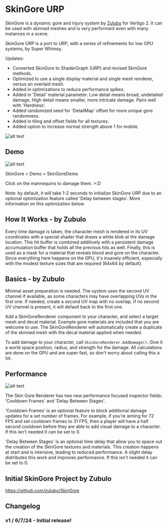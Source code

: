 # SkinGore URP

SkinGore is a dynamic gore and injury system by [Zulubo](www.zulubo.com) for Vertigo 2. It can be used with skinned meshes and is very performant even with many instances in a scene.

SkinGore URP is a port to URP, with a series of refinements for low GPU systems, by Super Whimsy.

Updates:
* Converted SkinGore to ShaderGraph (URP) and revised SkinGore methods. 
* Optimized to use a single display material and single mesh renderer, versus an overlaid mesh.
* Added in optimizations to reduce performance spikes.
* Added in 'Detail' material parameter. Low detail means broad, undetailed damage. High detail means smaller, more intricate damage. Pairs well with 'Hardness'.
* Added randomized seed for 'DetailMap' offset for more unique gore randomness.
* Added in tiling and offset fields for all textures.
* Added option to increase normal strength above 1 for mobile.

![alt text](https://media1.giphy.com/media/v1.Y2lkPTc5MGI3NjExaWdncjgyZXg3dnBkMmticzh6c2hvNDR6dnZoMWVtd240N2Job3ZjNSZlcD12MV9pbnRlcm5hbF9naWZfYnlfaWQmY3Q9Zw/dR5p3ymKmIJIi80Xm2/giphy.gif "SkinGore URP - Up Close")

## Demo

![alt text](https://media1.giphy.com/media/v1.Y2lkPTc5MGI3NjExeW15NnV2bmY4cjFjdjF1dW91OW1sZTkzcjhkOTFvdGp5aGd3eTNoNSZlcD12MV9pbnRlcm5hbF9naWZfYnlfaWQmY3Q9Zw/32zlEmWr64hEZSR9Fj/giphy.gif "SkinGore URP - Demo")

SkinGore > Demo > SkinGoreDemo

Click on the mannequins to damage them. >:D

Note: by default, it will take 1-2 seconds to initialize SkinGore URP due to an optional optimization feature called 'Delay between stages'. More information on this optimization below.


## How It Works - by Zubulo
Every time damage is taken, the character mesh is rendered in its UV coordinates with a special shader that draws a white blob at the damage location. This hit buffer is combined additively with a persistent damage accumulation buffer that holds all the previous hits as well. Finally, this is used as a mask for a material that reveals blood and gore on the character. Since everything here happens on the GPU, it's insanely efficient, especially with the modest texture sizes that are required (64x64 by default). 


## Basics - by Zubulo
Minimal asset preparation is needed. The system uses the second UV channel if available, as some characters may have overlapping UVs in the first one. If needed, create a second UV map with no overlap. If no second UV channel is present, it will default back to the first one.

Add a SkinGoreRenderer component to your character, and select a target mesh and decal material. Example gore materials are included that you are welcome to use. The SkinGoreRenderer will automatically create a duplicate of the skinned mesh with the decal material applied when needed.

To add damage to your character, call `SkinGoreRenderer.AddDamage()`. Give it a world space position, radius, and strength for the damage. All calculations are done on the GPU and are super fast, so don't worry about calling this a lot.


## Performance

![alt text](https://media2.giphy.com/media/v1.Y2lkPTc5MGI3NjExamZjczVyeGk5MWdtbTZreHZtZTdvcXQ3b2RsMDFocHdzaWU0NzlrNSZlcD12MV9pbnRlcm5hbF9naWZfYnlfaWQmY3Q9Zw/flAVw1DfuVk8iMdHs7/giphy.gif "SkinGore URP - 12 mannequins receiving random damage every few seconds on Quest 3")

The Skin Gore Renderer has two new performance focused inspector fields: 'Cooldown Frames' and 'Delay Between Stages'.

'Cooldown Frames' is an optional feature to block additional damage updates for a set number of frames. For example, if you're aiming for 72 FPS and set cooldown frames to 31 FPS, then a player will have a half second cooldown before they are able to add visual damage to a character. If this isn't needed it can be set to 0.

'Delay Between Stages' is an optional time delay that allow you to space out the creation of the SkinGore textures and materials. This creation happens at start and is intensive, leading to reduced performance. A slight delay distributes this work and improves performance. If this isn't needed it can be set to 0.


## Initial SkinGore Project by Zubulo
https://github.com/zulubo/SkinGore

## Changelog
### v1 / 6/7/24 - Initial release!
